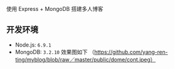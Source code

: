 使用 Express + MongoDB 搭建多人博客

## 开发环境

- Node.js: `6.9.1`
- MongoDB: `3.2.10`
效果图如下
（https://github.com/yang-ren-ting/myblog/blob/raw／master/public/dome/cont.jpeg）

